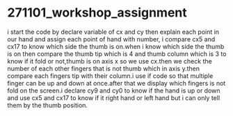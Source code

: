 # 271101_workshop_assignment

i start the code by declare variable of cx and cy then explain each point in our hand and assign each point of hand with number, i compare cx5 and cx17 to know which side the thumb is on.when i know which side the thumb is on then compare the thumb tip which is 4 and thumb column  which is 3 to know if it fold or not,thumb is on axis x so we use cx.then we check the number of each other fingers that is not thumb which in axis y.then compare each fingers tip with their column.i use if code so that multiple finger can be up and down at once.after that we display which fingers is not fold on the screen.i declare cy9 and cy0 to know if the hand is up or down and use cx5 and cx17 to know if it right hand or left hand but i can only tell them by the thumb position.
